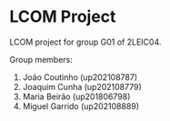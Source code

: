 # LCOM Project

LCOM project for group G01 of 2LEIC04.


Group members:

1. João Coutinho (up202108787)
2. Joaquim Cunha (up202108779)
3. Maria Beirão (up201806798)
4. Miguel Garrido (up202108889)
